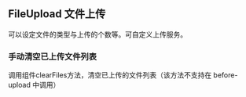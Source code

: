 <div class="demo-header">
<p class="overviewicon">
  <span class="wapi-form-fileupload"/>
</p>

## FileUpload 文件上传

<nova-uxlink widget-name="Fileupload"></nova-uxlink>

可以设定文件的类型与上传的个数等。可自定义上传服务。
</div>

### 手动清空已上传文件列表

调用组件clearFiles方法，清空已上传的文件列表（该方法不支持在 before-upload 中调用）
<nova-demo-view link="file-upload/clear-files"></nova-demo-view>
